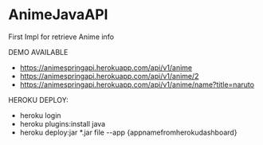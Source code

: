 # AnimeJavaAPI
First Impl for retrieve Anime info

DEMO AVAILABLE
- https://animespringapi.herokuapp.com/api/v1/anime
- https://animespringapi.herokuapp.com/api/v1/anime/2
- https://animespringapi.herokuapp.com/api/v1/anime/name?title=naruto


HEROKU DEPLOY:
- heroku login
- heroku plugins:install java
- heroku deploy:jar *.jar file --app {appnamefromherokudashboard}
